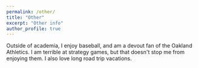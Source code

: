 ```yaml
---
permalink: /other/
title: "Other"
excerpt: "Other info"
author_profile: true
---
```


Outside of academia, I enjoy baseball, and am a devout fan of the Oakland Athletics. I am terrible at strategy games, but that doesn't stop me from enjoying them. I also love long road trip vacations.
